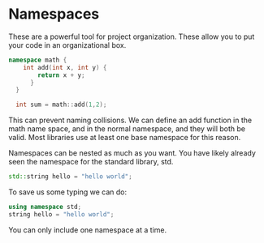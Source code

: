 # Namespaces

These are a powerful tool for project organization. These allow you to put your code in an organizational box.

```cpp
namespace math {
    int add(int x, int y) {
        return x + y;
      }
  }

  int sum = math::add(1,2);
```

This can prevent naming collisions. We can define an add function in the math name space, and in the normal namespace, and they will both be valid. Most libraries use at least one base namespace for this reason.

Namespaces can be nested as much as you want. You have likely already seen the namespace for the standard library, std.

```cpp
std::string hello = "hello world";
```

To save us some typing we can do:

```cpp
using namespace std;
string hello = "hello world";
```

You can only include one namespace at a time.
